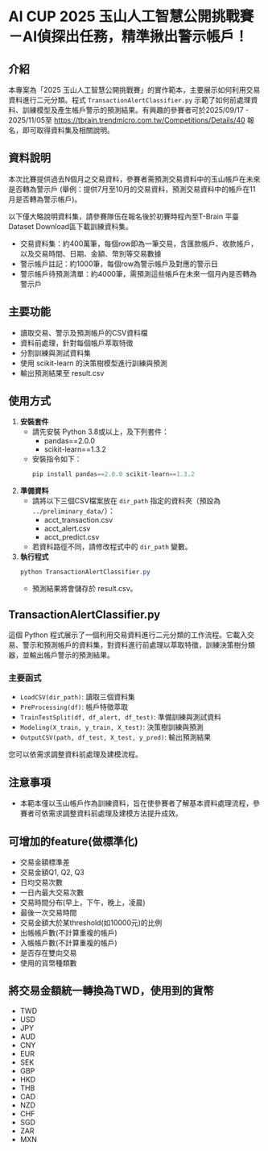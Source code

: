 # AI CUP 2025 玉山人工智慧公開挑戰賽－AI偵探出任務，精準揪出警示帳戶！

## 介紹
本專案為「2025 玉山人工智慧公開挑戰賽」的實作範本，主要展示如何利用交易資料進行二元分類。程式 `TransactionAlertClassifier.py` 示範了如何前處理資料、訓練模型及產生帳戶警示的預測結果。有興趣的參賽者可於2025/09/17 - 2025/11/05至 https://tbrain.trendmicro.com.tw/Competitions/Details/40 報名，即可取得資料集及相關說明。

## 資料說明
本次比賽提供過去N個月之交易資料，參賽者需預測交易資料中的玉山帳戶在未來是否轉為警示戶 (舉例：提供7月至10月的交易資料，預測交易資料中的帳戶在11月是否轉為警示帳戶)。

以下僅大略說明資料集，請參賽隊伍在報名後於初賽時程內至T-Brain 平臺Dataset Download區下載訓練資料集。
- 交易資料集：約400萬筆，每個row即為一筆交易，含匯款帳戶、收款帳戶，以及交易時間、日期、金額、幣別等交易數據
- 警示帳戶註記：約1000筆，每個row為警示帳戶及對應的警示日
- 警示帳戶待預測清單：約4000筆，需預測這些帳戶在未來一個月內是否轉為警示戶

## 主要功能
- 讀取交易、警示及預測帳戶的CSV資料檔
- 資料前處理，針對每個帳戶萃取特徵
- 分割訓練與測試資料集
- 使用 scikit-learn 的決策樹模型進行訓練與預測
- 輸出預測結果至 result.csv

## 使用方式
1. **安裝套件**
   - 請先安裝 Python 3.8或以上，及下列套件：
     - pandas==2.0.0
     - scikit-learn==1.3.2
   - 安裝指令如下：
     ```powershell
     pip install pandas==2.0.0 scikit-learn==1.3.2
     ```
2. **準備資料**
   - 請將以下三個CSV檔案放在 `dir_path` 指定的資料夾（預設為 `../preliminary_data/`）：
     - acct_transaction.csv
     - acct_alert.csv
     - acct_predict.csv
   - 若資料路徑不同，請修改程式中的 `dir_path` 變數。
3. **執行程式**
   ```powershell
   python TransactionAlertClassifier.py
   ```
   - 預測結果將會儲存於 result.csv。

## TransactionAlertClassifier.py

這個 Python 程式展示了一個利用交易資料進行二元分類的工作流程。它載入交易、警示和預測帳戶的資料集，對資料進行前處理以萃取特徵，訓練決策樹分類器，並輸出帳戶警示的預測結果。

### 主要函式
- `LoadCSV(dir_path)`: 讀取三個資料集
- `PreProcessing(df)`: 帳戶特徵萃取
- `TrainTestSplit(df, df_alert, df_test)`: 準備訓練與測試資料
- `Modeling(X_train, y_train, X_test)`: 決策樹訓練與預測
- `OutputCSV(path, df_test, X_test, y_pred)`: 輸出預測結果

您可以依需求調整資料前處理及建模流程。

## 注意事項
- 本範本僅以玉山帳戶作為訓練資料，旨在使參賽者了解基本資料處理流程，參賽者可依需求調整資料前處理及建模方法提升成效。

## 可增加的feature(做標準化)
- 交易金額標準差
- 交易金額Q1, Q2, Q3
- 日均交易次數
- 一日內最大交易次數
- 交易時間分布(早上，下午，晚上，凌晨)
- 最後一次交易時間
- 交易金額大於某threshold(如10000元)的比例
- 出帳帳戶數(不計算重複的帳戶)
- 入帳帳戶數(不計算重複的帳戶)
- 是否存在雙向交易
- 使用的貨幣種類數

## 將交易金額統一轉換為TWD，使用到的貨幣
- TWD
- USD
- JPY
- AUD
- CNY
- EUR
- SEK
- GBP
- HKD
- THB
- CAD
- NZD
- CHF
- SGD
- ZAR
- MXN